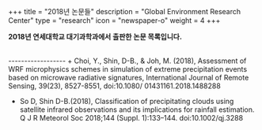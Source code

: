 +++
title = "2018년 논문들"
description = "Global Environment Research Center"
type = "research"
icon = "newspaper-o"
weight = 4
+++

**2018년 연세대학교 대기과학과에서 출판한 논문 목록입니다.**
<!--more-->
<br>
------------------
+ Choi, Y., Shin, D-B., & Joh, M. (2018), Assessment of WRF microphysics schemes in simulation of extreme precipitation events based on microwave radiative signatures, International Journal of Remote Sensing, 39(23), 8527-8551, doi:10.1080/ 01431161.2018.1488288

<br>

+ So D, Shin D-B.(2018), Classification of precipitating clouds using satellite infrared observations and its implications for rainfall estimation. Q J R Meteorol Soc 2018;144 (Suppl. 1):133–144. doi:10.1002/qj.3288

<br>
